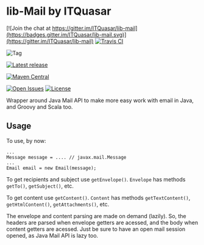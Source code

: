 lib-Mail by ITQuasar
====================

[![Join the chat at https://gitter.im/ITQuasar/lib-mail](https://badges.gitter.im/ITQuasar/lib-mail.svg)](https://gitter.im/ITQuasar/lib-mail)
[![Travis CI](https://img.shields.io/travis/ITQuasar/lib-mail.svg)](https://travis-ci.org/ITQuasar/lib-mail)

![Tag](https://img.shields.io/github/tag/ITQuasar/lib-mail.svg)

[![Latest release](https://img.shields.io/github/release/ITQuasar/lib-mail.svg)](https://github.com/ITQuasar/lib-mail/releases)

[![Maven Central](https://img.shields.io/maven-central/v/com.itquasar.multiverse/lib-mail.svg)](http://search.maven.org/#search|gav|1|g%3A%22com.itquasar.multiverse%22%20AND%20a%3A%22lib-mail%22)

[![Open Issues](https://img.shields.io/github/issues/ITQuasar/lib-mail.svg)](https://github.com/ITQuasar/lib-mail/issues?q=is%3Aopen+is%3Aissue)
[![License](https://img.shields.io/github/license/ITQuasar/lib-mail.svg)](https://raw.githubusercontent.com/ITQuasar/lib-mail/master/LICENSE)


Wrapper around Java Mail API to make more easy work with email in Java, and Groovy and Scala too.


Usage
-----

To use, by now:

```
...
Message message = .... // javax.mail.Message
...
Email email = new Email(message);
```

To get recipients and subject use `getEnvelope()`. `Envelope` has methods `getTo()`, `getSubject()`, etc.

To get content use `getContent()`. `Content` has methods `getTextContent()`, `getHtmlContent()`, `getAttachments()`, etc.

The envelope and content parsing are made on demand (lazily). So, the headers are parsed when envelope getters are acessed, and the body when content getters are acessed. Just be sure to have an open mail session opened, as Java Mail API is lazy too.
